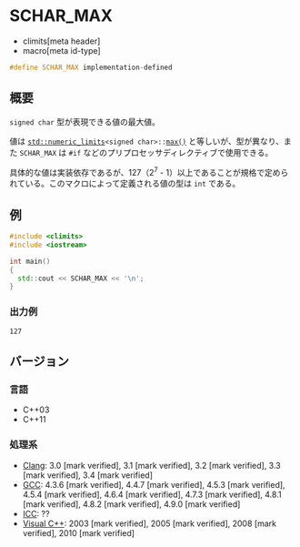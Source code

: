 # SCHAR_MAX
* climits[meta header]
* macro[meta id-type]

```cpp
#define SCHAR_MAX implementation-defined
```

## 概要
`signed char` 型が表現できる値の最大値。

値は [`std::numeric_limits`](/reference/limits/numeric_limits.md)`<signed char>::`[`max()`](/reference/limits/numeric_limits/max.md) と等しいが、型が異なり、また `SCHAR_MAX` は `#if` などのプリプロセッサディレクティブで使用できる。

具体的な値は実装依存であるが、127（2<sup>7</sup> - 1）以上であることが規格で定められている。このマクロによって定義される値の型は `int` である。


## 例
```cpp example
#include <climits>
#include <iostream>

int main()
{
  std::cout << SCHAR_MAX << '\n';
}
```


### 出力例
```
127
```

## バージョン
### 言語
- C++03
- C++11


### 処理系
- [Clang](/implementation.md#clang): 3.0 [mark verified], 3.1 [mark verified], 3.2 [mark verified], 3.3 [mark verified], 3.4 [mark verified]
- [GCC](/implementation.md#gcc): 4.3.6 [mark verified], 4.4.7 [mark verified], 4.5.3 [mark verified], 4.5.4 [mark verified], 4.6.4 [mark verified], 4.7.3 [mark verified], 4.8.1 [mark verified], 4.8.2 [mark verified], 4.9.0 [mark verified]
- [ICC](/implementation.md#icc): ??
- [Visual C++](/implementation.md#visual_cpp): 2003 [mark verified], 2005 [mark verified], 2008 [mark verified], 2010 [mark verified]
